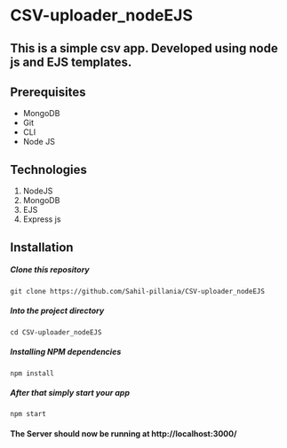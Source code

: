 # CSV-uploader_nodeEJS
## This is a simple csv app. Developed using node js and EJS templates.

## Prerequisites
- MongoDB
- Git
- CLI
- Node JS


## Technologies
1.  NodeJS
2.  MongoDB
3.  EJS
4.  Express js



## Installation

##### Clone this repository

`git clone https://github.com/Sahil-pillania/CSV-uploader_nodeEJS`

##### Into the project directory

`cd CSV-uploader_nodeEJS`

##### Installing NPM dependencies

`npm install`

##### After that simply start your app

`npm start`

#### The Server should now be running at http://localhost:3000/
